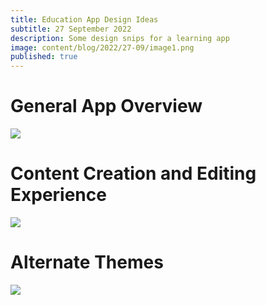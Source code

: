 ```yaml
---
title: Education App Design Ideas
subtitle: 27 September 2022
description: Some design snips for a learning app
image: content/blog/2022/27-09/image1.png
published: true
---
```


# General App Overview

![](/blog/2022/27-09/image1.png)

# Content Creation and Editing Experience

![](/blog/2022/27-09/image3.png)

# Alternate Themes

![](/blog/2022/27-09/image2.png)
